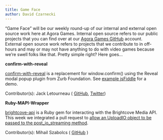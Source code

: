 ```yaml
---
title: Game Face
author: David Czarnecki
---
```

“Game Face” will be our weekly round-up of our internal and external open source work here at Agora Games. Internal open source refers to our public projects that you can find over at our [Agora Games GitHub](https://github.com/agoragames/) account. External open source work refers to projects that we contribute to in off-hours and may or may not have anything to do with video games because we’re swell folks like that. Pretty simple right? Here goes…

 **confirm-with-reveal**

 [confirm-with-reveal](https://github.com/agoragames/confirm-with-reveal) is a replacement for window.confirm() using the Reveal modal popup plugin from Zurb Foundation. See [example jsFiddle](http://jsfiddle.net/PtVNW/) for a demo.

 Contributor(s): Jack Letourneau ( [GitHub](https://github.com/jletourneau/), [Twitter](https://twitter.com/jlet))

 **Ruby-MAPI-Wrapper**

 [brightcove-api](https://github.com/BrightcoveOS/Ruby-MAPI-Wrapper) is a Ruby gem for interacting with the Brightcove Media API. This week we integrated a pull request to [ allow an UploadIO object to be passed to the post_io_streaming method](https://github.com/BrightcoveOS/Ruby-MAPI-Wrapper/pull/9).

 Contributor(s): Mihail Szabolcs ( [GitHub](https://github.com/icebreaker/) )

  
